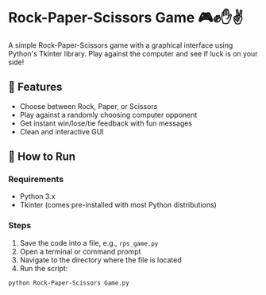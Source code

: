 # Rock-Paper-Scissors Game 🎮✊✋✌️

A simple Rock-Paper-Scissors game with a graphical interface using Python's Tkinter library. Play against the computer and see if luck is on your side!

## 🧠 Features

- Choose between Rock, Paper, or Scissors
- Play against a randomly choosing computer opponent
- Get instant win/lose/tie feedback with fun messages
- Clean and interactive GUI

## 🚀 How to Run

### Requirements

- Python 3.x
- Tkinter (comes pre-installed with most Python distributions)

### Steps

1. Save the code into a file, e.g., `rps_game.py`
2. Open a terminal or command prompt
3. Navigate to the directory where the file is located
4. Run the script:

```bash
python Rock-Paper-Scissors Game.py
